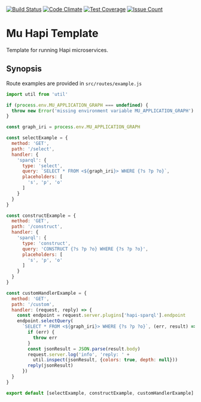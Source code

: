 [![Build Status](https://travis-ci.org/mu-semtech/mu-javascript-template.svg?branch=master)](https://travis-ci.org/mu-semtech/mu-javascript-template)
[![Code Climate](https://codeclimate.com/github/mu-semtech/mu-javascript-template/badges/gpa.svg)](https://codeclimate.com/github/mu-semtech/mu-javascript-template)
[![Test Coverage](https://codeclimate.com/github/mu-semtech/mu-javascript-template/badges/coverage.svg)](https://codeclimate.com/github/mu-semtech/mu-javascript-template/coverage)
[![Issue Count](https://codeclimate.com/github/mu-semtech/mu-javascript-template/badges/issue_count.svg)](https://codeclimate.com/github/mu-semtech/mu-javascript-template)


Mu Hapi Template
================

Template for running Hapi microservices.

Synopsis
--------

Route examples are provided in `src/routes/example.js`

```javascript
import util from 'util'

if (process.env.MU_APPLICATION_GRAPH === undefined) {
  throw new Error('missing environment variable MU_APPLICATION_GRAPH')
}

const graph_iri = process.env.MU_APPLICATION_GRAPH

const selectExample = {
  method: 'GET',
  path: '/select',
  handler: {
    'sparql': {
      type: 'select',
      query: `SELECT * FROM <${graph_iri}> WHERE {?s ?p ?o}`,
      placeholders: [
        's', 'p', 'o'
      ]
    }
  }
}

const constructExample = {
  method: 'GET',
  path: '/construct',
  handler: {
    'sparql': {
      type: 'construct',
      query: 'CONSTRUCT {?s ?p ?o} WHERE {?s ?p ?o}',
      placeholders: [
        's', 'p', 'o'
      ]
    }
  }
}

const customHandlerExample = {
  method: 'GET',
  path: '/custom',
  handler: (request, reply) => {
    const endpoint = request.server.plugins['hapi-sparql'].endpoint
    endpoint.selectQuery(
      `SELECT * FROM <${graph_iri}> WHERE {?s ?p ?o}`, (err, result) => {
        if (err) {
          throw err
        }
        const jsonResult = JSON.parse(result.body)
        request.server.log('info', 'reply: ' +
          util.inspect(jsonResult, {colors: true, depth: null}))
        reply(jsonResult)
      })
  }
}

export default [selectExample, constructExample, customHandlerExample]
```
